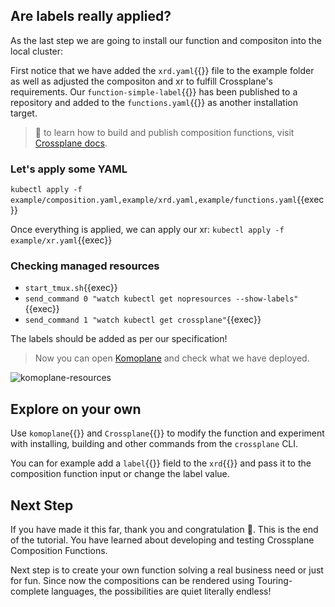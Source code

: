 ## Are labels really applied?

As the last step we are going to install our function and compositon into the
local cluster:

First notice that we have added the `xrd.yaml`{{}} file to the example folder as
well as adjusted the compositon and xr to fulfill Crossplane's requirements. Our
`function-simple-label`{{}} has been published to a repository and added to the
`functions.yaml`{{}} as another installation target.

> 📖 to learn how to build and publish composition functions, visit [Crossplane docs](https://docs.crossplane.io/v1.14/concepts/composition-functions/#write-a-composition-function).

### Let's apply some YAML

`kubectl apply -f example/composition.yaml,example/xrd.yaml,example/functions.yaml`{{exec}}

Once everything is applied, we can apply our xr: `kubectl apply -f example/xr.yaml`{{exec}}

### Checking managed resources


- `start_tmux.sh`{{exec}}
- `send_command 0 "watch kubectl get nopresources --show-labels"`{{exec}}
- `send_command 1 "watch kubectl get crossplane"`{{exec}}

The labels should be added as per our specification!

> Now you can open [Komoplane]({{TRAFFIC_HOST1_8090}}) and check what we have
> deployed.

![komoplane-resources](https://i.ibb.co/DQV2cTT/image.png)

## Explore on your own

Use `komoplane`{{}} and `Crossplane`{{}} to modify the function and experiment
with installing, building and other commands from the `crossplane` CLI.

You can for example add a `label`{{}} field to the `xrd`{{}} and pass it to the
composition function input or change the label value.

## Next Step

If you have made it this far, thank you and congratulation 🎉.
This is the end of the tutorial. You have learned about developing and
testing Crossplane Composition Functions.

Next step is to create your own function solving a real business need or just
for fun. Since now the compositions can be rendered using Touring-complete
languages, the possibilities are quiet literally endless!
